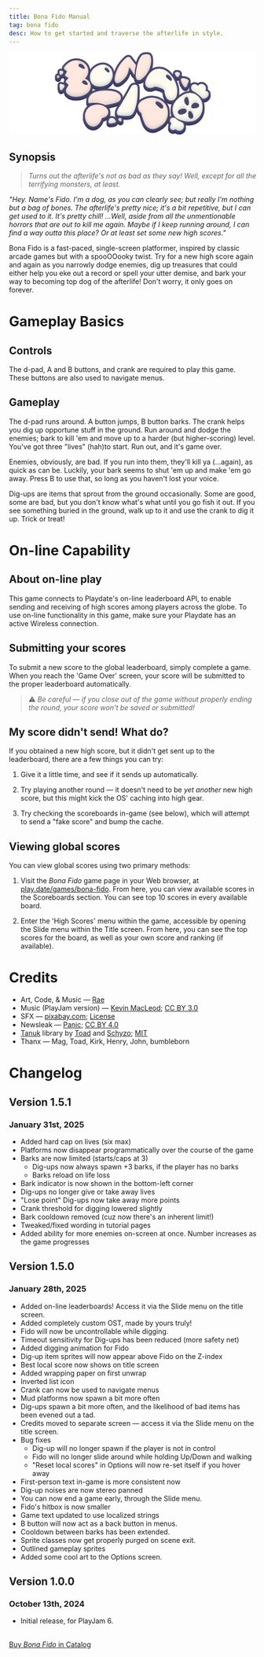 ```yaml
---
title: Bona Fido Manual
tag: bona fido
desc: How to get started and traverse the afterlife in style.
---
```

![Bona Fido](/blog/images/2024-10-13-1.png)

## Synopsis

> *Turns out the afterlife's not as bad as they say! Well, except for all the terrifying monsters, at least.*

*"Hey. Name's Fido. I'm a dog, as you can clearly see; but really I'm nothing but a bag of bones. The afterlife's pretty nice; it's a bit repetitive, but I can get used to it. It's pretty chill! ...Well, aside from all the unmentionable horrors that are out to kill me *again*. Maybe if I keep running around, I can find a way outta this place? Or at least set some new high scores."*

Bona Fido is a fast-paced, single-screen platformer, inspired by classic arcade games but with a spooOOooky twist. Try for a new high score again and again as you narrowly dodge enemies, dig up treasures that could either help you eke out a record or spell your utter demise, and bark your way to becoming top dog of the afterlife! Don't worry, it only goes on forever.

# Gameplay Basics

## Controls

The d-pad, A and B buttons, and crank are required to play this game. These buttons are also used to navigate menus.

## Gameplay

The d-pad runs around. A button jumps, B button barks. The crank helps you dig up opportune stuff in the ground. Run around and dodge the enemies; bark to kill 'em and move up to a harder (but higher-scoring) level. You've got three "lives" (hah)to start. Run out, and it's game over.

Enemies, obviously, are bad. If you run into them, they'll kill ya (...again), as quick as can be. Luckily, your bark seems to shut 'em up and make 'em go away. Press B to use that, so long as you haven't lost your voice.

Dig-ups are items that sprout from the ground occasionally. Some are good, some are bad, but you don't know what's what until you go fish it out. If you see something buried in the ground, walk up to it and use the crank to dig it up. Trick or treat!

# On-line Capability

## About on-line play

This game connects to Playdate's on-line leaderboard API, to enable sending and receiving of high scores among players across the globe. To use on-line functionality in this game, make sure your Playdate has an active Wireless connection.

## Submitting your scores

To submit a new score to the global leaderboard, simply complete a game. When you reach the 'Game Over' screen, your score will be submitted to the proper leaderboard automatically.

> ⚠️ *Be careful — if you close out of the game without properly ending the round, your score won't be saved or submitted!*

## My score didn't send! What do?

If you obtained a new high score, but it didn't get sent up to the leaderboard, there are a few things you can try:

1. Give it a little time, and see if it sends up automatically.

2. Try playing another round — it doesn't need to be *yet another* new high score, but this might kick the OS' caching into high gear.

3. Try checking the scoreboards in-game (see below), which will attempt to send a "fake score" and bump the cache.

## Viewing global scores

You can view global scores using two primary methods:

1. Visit the *Bona Fido* game page in your Web browser, at [play.date/games/bona-fido](https://play.date/games/bona-fido/). From here, you can view available scores in the Scoreboards section. You can see top 10 scores in every available board.

2. Enter the 'High Scores' menu within the game, accessible by opening the Slide menu within the Title screen. From here, you can see the top scores for the board, as well as your own score and ranking (if available).

# Credits

- Art, Code, & Music — [Rae](https://rae.wtf)
- Music (PlayJam version) — [Kevin MacLeod](https://incompetech.com/); [CC BY 3.0](https://creativecommons.org/licenses/by/3.0/)
- SFX — [pixabay.com](https://pixabay.com/); [License](https://pixabay.com/service/terms/)
- Newsleak — [Panic](https://panic.com); [CC BY 4.0](https://creativecommons.org/licenses/by/4.0/)
- [Tanuk](https://github.com/Schyzophrenic/Tanuk_CodeSequence) library by [Toad](https://toadleyundercontrol.itch.io/) and [Schyzo](https://twitter.com/Schyzo99); [MIT](https://github.com/Schyzophrenic/Tanuk_CodeSequence/blob/main/LICENSE)
- Thanx — Mag, Toad, Kirk, Henry, John, bumbleborn

# Changelog

## Version 1.5.1
### January 31st, 2025

- Added hard cap on lives (six max)
- Platforms now disappear programmatically over the course of the game
- Barks are now limited (starts/caps at 3)
	- Dig-ups now always spawn +3 barks, if the player has no barks
	- Barks reload on life loss
- Bark indicator is now shown in the bottom-left corner
- Dig-ups no longer give or take away lives
- "Lose point" Dig-ups now take away more points
- Crank threshold for digging lowered slightly
- Bark cooldown removed (cuz now there's an inherent limit!)
- Tweaked/fixed wording in tutorial pages
- Added ability for more enemies on-screen at once. Number increases as the game progresses

## Version 1.5.0
### January 28th, 2025

- Added on-line leaderboards! Access it via the Slide menu on the title screen.
- Added completely custom OST, made by yours truly!
- Fido will now be uncontrollable while digging.
- Timeout sensitivity for Dig-ups has been reduced (more safety net)
- Added digging animation for Fido
- Dig-up item sprites will now appear above Fido on the Z-index
- Best local score now shows on title screen
- Added wrapping paper on first unwrap
- Inverted list icon
- Crank can now be used to navigate menus
- Mud platforms now spawn a bit more often
- Dig-ups spawn a bit more often, and the likelihood of bad items has been evened out a tad.
- Credits moved to separate screen — access it via the Slide menu on the title screen.
- Bug fixes
	- Dig-up will no longer spawn if the player is not in control
	- Fido will no longer slide around while holding Up/Down and walking
	- "Reset local scores" in Options will now re-set itself if you hover away
- First-person text in-game is more consistent now
- Dig-up noises are now stereo panned
- You can now end a game early, through the Slide menu.
- Fido's hitbox is now smaller
- Game text updated to use localized strings
- B button will now act as a back button in menus.
- Cooldown between barks has been extended.
- Sprite classes now get properly purged on scene exit.
- Outlined gameplay sprites
- Added some cool art to the Options screen.

## Version 1.0.0
### October 13th, 2024

- Initial release, for PlayJam 6.

<br>
<a href="https://play.date/games/bona-fido" class="button">Buy <i>Bona Fido</i> in Catalog</a>